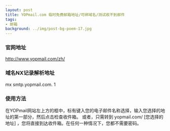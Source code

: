 ```yaml
---
layout: post
title: YOPmail.com 临时免费邮箱地址/可绑域名/测试收不到邮件
tags:
- 邮箱
background: ../img/post-bg-poem-17.jpg
---
```


### 官网地址
http://www.yopmail.com/zh/

### 域名NX记录解析地址
mx smtp.yopmail.com. 1

### 使用方法
在YOPmail网站左上方的框中，标有键入您的电子邮件名称选择，输入您选择的地址的第一部分，然后点击检查收件箱。
或者，只需转到 yopmail.com/ [您选择的地址] ，您将直接到达收件箱。在任何一种情况下，您都不需要密码。
